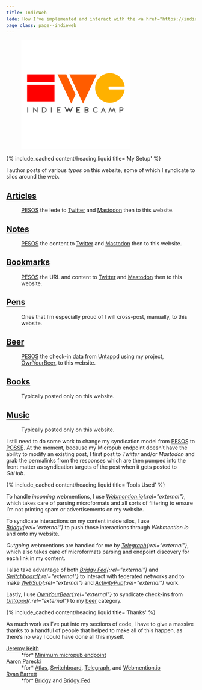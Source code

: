 ```yaml
---
title: IndieWeb
lede: How I've implemented and interact with the <a href="https://indieweb.org" rel="external">IndieWeb</a>.
page_class: page--indieweb
---
```


<figure class="media">
    <img src="/images/content/indiewebcamp.svg" alt="IndieWebCamp logo">
</figure>

{% include_cached content/heading.liquid title='My Setup' %}

I author posts of various *types* on this website, some of which I syndicate to silos around the web.

<dl>
    <dt><h2 class="delta"><a href="/articles">Articles</a></h2></dt>
    <dd><a href="https://indieweb.org/PESOS" rel="external"><abbr title="Publish Elsewhere, Syndicate on Own Site">PESOS</abbr></a> the lede to <a href="{{ site.urls.twitter }}" rel="external">Twitter</a> and <a href="{{ site.urls.mastodon }}" rel="external">Mastodon</a> then to this website.</dd>
    <dt><h2 class="delta"><a href="/notes">Notes</a></h2></dt>
    <dd><a href="https://indieweb.org/PESOS" rel="external"><abbr title="Publish Elsewhere, Syndicate on Own Site">PESOS</abbr></a> the content to <a href="{{ site.urls.twitter }}" rel="external">Twitter</a> and <a href="{{ site.urls.mastodon }}" rel="external">Mastodon</a> then to this website.</dd>
    <dt><h2 class="delta"><a href="/bookmarks">Bookmarks</a></h2></dt>
    <dd><a href="https://indieweb.org/PESOS" rel="external"><abbr title="Publish Elsewhere, Syndicate on Own Site">PESOS</abbr></a> the URL and content to <a href="{{ site.urls.twitter }}" rel="external">Twitter</a> and <a href="{{ site.urls.mastodon }}" rel="external">Mastodon</a> then to this website.</dd>
    <dt><h2 class="delta"><a href="/pens">Pens</a></h2></dt>
    <dd>Ones that I’m especially proud of I will cross-post, manually, to this website.</dd>
    <dt><h2 class="delta"><a href="/beer">Beer</a></h2></dt>
    <dd><a href="https://indieweb.org/PESOS" rel="external"><abbr title="Publish Elsewhere, Syndicate on Own Site">PESOS</abbr></a> the check-in data from <a href="https://untappd.com" rel="external">Untappd</a> using my project, <a href="https://ownyour.beer" rel="external">OwnYourBeer</a>, to this website.</dd>
    <dt><h2 class="delta"><a href="/books">Books</a></h2></dt>
    <dd>Typically posted only on this website.</dd>
    <dt><h2 class="delta"><a href="/music">Music</a></h2></dt>
    <dd>Typically posted only on this website.</dd>
</dl>

I still need to do some work to change my syndication model from <abbr title="Publish Elsewhere, Syndicate on Own Site">PESOS</abbr> to <abbr title="Publish on Own Site, Syndicate Elsewhere">POSSE</abbr>. At the moment, because my Micropub endpoint doesn’t have the ability to modify an existing post, I first post to *Twitter* and/or *Mastodon* and grab the permalinks from the responses which are then pumped into the front matter as syndication targets of the post when it gets posted to *GitHub*.


{% include_cached content/heading.liquid title='Tools Used' %}

To handle *incoming* webmentions, I use *[Webmention.io](https://webmention.io){:rel="external"}*, which takes care of parsing microformats and all sorts of filtering to ensure I’m not printing spam or advertisements on my website.

To syndicate interactions on my content inside silos, I use *[Bridgy](https://brid.gy){:rel="external"}* to push those interactions through *Webmention.io* and onto my website.

*Outgoing* webmentions are handled for me by *[Telegraph](https://telegraph.p3k.io){:rel="external"}*, which also takes care of microformats parsing and endpoint discovery for each link in my content.

I also take advantage of both *[Bridgy Fed](https://fed.brid.gy){:rel="external"}* and *[Switchboard](https://switchboard.p3k.io){:rel="external"}* to interact with federated networks and to make *[WebSub](https://indieweb.org/WebSub){:rel="external"}* and *[ActivityPub](https://activitypub.rocks){:rel="external"}* work.

Lastly, I use *[OwnYourBeer](https://ownyour.beer){:rel="external"}* to syndicate check-ins from *[Untappd](https://untappd.com){:rel="external"}* to my [beer](/beer) category</a>.


{% include_cached content/heading.liquid title='Thanks' %}

As much work as I’ve put into my sections of code, I have to give a massive thanks to a handful of people that helped to make all of this happen, as there’s no way I could have done all this myself.

<dl>
    <dt><a href="https://adactio.com" rel="external">Jeremy Keith</a></dt>
    <dd>*for* <a href="https://gist.github.com/adactio/8168e6b78da7b16a4644" rel="external">Minimum micropub endpoint</a></dd>
    <dt><a href="https://aaronparecki.com" rel="external">Aaron Parecki</a></dt>
    <dd>*for* <a href="https://atlas.p3k.io" rel="external">Atlas</a>, <a href="https://switchboard.p3k.io" rel="external">Switchboard</a>, <a href="https://telegraph.p3k.io" rel="external">Telegraph</a>, and <a href="https://webmention.io" rel="external">Webmention.io</a></dd>
    <dt><a href="https://snarfed.org" rel="external">Ryan Barrett</a></dt>
    <dd>*for* <a href="https://brid.gy" rel="external">Bridgy</a> and <a href="https://fed.brid.gy" rel="external">Bridgy Fed</a></dd>
</dl>
